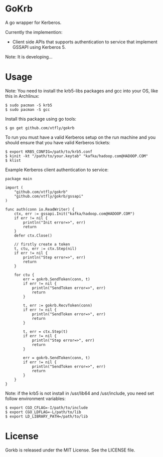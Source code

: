 # GoKrb

A go wrapper for Kerberos.

Currently the implemention:  
- Client side APIs that supports authentication to service that implement GSSAPI using Kerberos 5.

Note: It is developing...

# Usage

Note: You need to install the krb5-libs packages and gcc into your OS,
like this in Archlinux:

    $ sudo pacman -S krb5
    $ sudo pacman -S gcc

Install this package using go tools:

    $ go get github.com/xtfly/gokrb

To run you must have a valid Kerberos setup on the run machine
and you should ensure that you have valid Kerberos tickets:

    $ export KRB5_CONFIG=/path/to/krb5.conf
    $ kinit -kt "/path/to/your.keytab" "kafka/hadoop.com@HADOOP.COM"
    $ klist


Example Kerberos client authentication to service:

    package main

    import (
        "github.com/xtfly/gokrb"
        "github.com/xtfly/gokrb/gssapi"
    )

    func auth(conn io.ReadWriter) {
        ctx, err := gssapi.Init("kafka/hadoop.com@HADOOP.COM")
        if err != nil {
            println("Init error=>", err)
            return 
        }
        defer ctx.Close()

        // firstly create a token
        t, ctu, err := ctx.Step(nil)
        if err != nil {
            println("Step error=>", err)
            return 
        }

        for ctu {
            err = gokrb.SendToken(conn, t)
            if err != nil {
                println("SendToken error=>", err)
                return 
            }

            t, err := gokrb.RecvToken(conn)
            if err != nil {
                println("SendToken error=>", err)
                return 
            }

            t, err = ctx.Step(t)
            if err != nil {
                println("Step error=>", err)
                return 
            }

            err = gokrb.SendToken(conn, t)
            if err != nil {
                println("SendToken error=>", err)
                return 
            }
        }
    }

Note: if the krb5 is not install in /usr/lib64 and /usr/include, you need set follow environment variables:

    $ export CGO_CFLAG=-I/path/to/include
    $ export CGO_LDFLAG=-L/path/to/lib
    $ export LD_LIBRARY_PATH=/path/to/lib

# License

Gorkb is released under the MIT License. See the LICENSE file.

